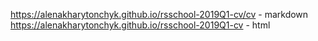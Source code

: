 https://alenakharytonchyk.github.io/rsschool-2019Q1-cv/cv - markdown
https://alenakharytonchyk.github.io/rsschool-2019Q1-cv - html

